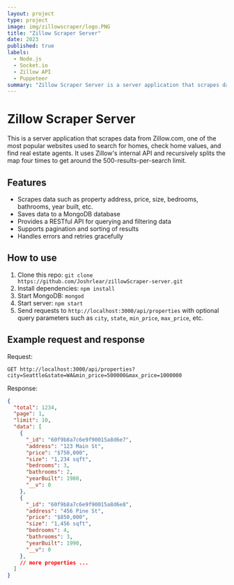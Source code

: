 ```yaml
---
layout: project
type: project
image: img/zillowscraper/logo.PNG
title: "Zillow Scraper Server"
date: 2023
published: true
labels:
  - Node.js
  - Socket.io
  - Zillow API
  - Puppeteer
summary: "Zillow Scraper Server is a server application that scrapes data from Zillow.com and provides a RESTful API for querying and filtering data."
---
```



# Zillow Scraper Server

This is a server application that scrapes data from Zillow.com, one of the most popular websites used to search for homes, check home values, and find real estate agents. It uses Zillow's internal API and recursively splits the map four times to get around the 500-results-per-search limit.

## Features

- Scrapes data such as property address, price, size, bedrooms, bathrooms, year built, etc.
- Saves data to a MongoDB database
- Provides a RESTful API for querying and filtering data
- Supports pagination and sorting of results
- Handles errors and retries gracefully

## How to use

1. Clone this repo: `git clone https://github.com/Joshrlear/zillowScraper-server.git`
2. Install dependencies: `npm install`
3. Start MongoDB: `mongod`
4. Start server: `npm start`
5. Send requests to `http://localhost:3000/api/properties` with optional query parameters such as `city`, `state`, `min_price`, `max_price`, etc.

## Example request and response

Request:

`GET http://localhost:3000/api/properties?city=Seattle&state=WA&min_price=500000&max_price=1000000`

Response:

```json
{
  "total": 1234,
  "page": 1,
  "limit": 10,
  "data": [
    {
      "_id": "60f9b8a7c6e9f90015a8d6e7",
      "address": "123 Main St",
      "price": "$750,000",
      "size": "1,234 sqft",
      "bedrooms": 3,
      "bathrooms": 2,
      "yearBuilt": 1980,
      "__v": 0
    },
    {
      "_id": "60f9b8a7c6e9f90015a8d6e8",
      "address": "456 Pine St",
      "price": "$850,000",
      "size": "1,456 sqft",
      "bedrooms": 4,
      "bathrooms": 3,
      "yearBuilt": 1990,
      "__v": 0
    },
    // more properties ...
  ]
}
